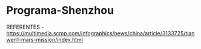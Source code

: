 # Programa-Shenzhou

REFERENTES
-https://multimedia.scmp.com/infographics/news/china/article/3133725/tianwen1-mars-mission/index.html 
